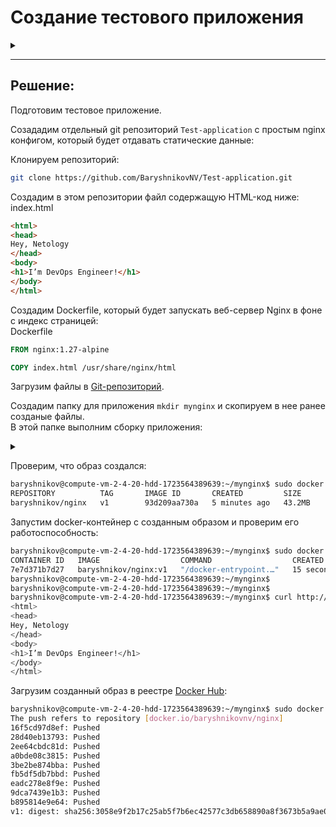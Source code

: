 # Создание тестового приложения
<details>
	<summary></summary>
      <br>

Для перехода к следующему этапу необходимо подготовить тестовое приложение, эмулирующее основное приложение разрабатываемое вашей компанией.

Способ подготовки:

1. Рекомендуемый вариант:  
   а. Создайте отдельный git репозиторий с простым nginx конфигом, который будет отдавать статические данные.  
   б. Подготовьте Dockerfile для создания образа приложения.  
2. Альтернативный вариант:  
   а. Используйте любой другой код, главное, чтобы был самостоятельно создан Dockerfile.

Ожидаемый результат:

1. Git репозиторий с тестовым приложением и Dockerfile.
2. Регистри с собранным docker image. В качестве регистри может быть DockerHub или [Yandex Container Registry](https://cloud.yandex.ru/services/container-registry), созданный также с помощью terraform.

</details>

---
## Решение:

Подготовим тестовое приложение.

Созададим отдельный git репозиторий `Test-application` с простым nginx конфигом, который будет отдавать статические данные:

Клонируем репозиторий:
```bash
git clone https://github.com/BaryshnikovNV/Test-application.git
```

Создадим в этом репозитории файл содержащую HTML-код ниже:  
index.html
```html
<html>
<head>
Hey, Netology
</head>
<body>
<h1>I’m DevOps Engineer!</h1>
</body>
</html>
```

Создадим Dockerfile, который будет запускать веб-сервер Nginx в фоне с индекс страницей:  
Dockerfile
```Dockerfile
FROM nginx:1.27-alpine

COPY index.html /usr/share/nginx/html
```

Загрузим файлы в [Git-репозиторий](https://github.com/BaryshnikovNV/Test-application).

Создадим папку для приложения `mkdir mynginx` и скопируем в нее ранее созданые файлы.  
В этой папке выполним сборку приложения:
<details>
	<summary></summary>
      <br>

```bash
baryshnikov@compute-vm-2-4-20-hdd-1723564389639:~/mynginx$ sudo docker build -t baryshnikov/nginx:v1 .
[+] Building 6.4s (7/7) FINISHED                                                                                                             docker:default
 => [internal] load build definition from Dockerfile                                                                                                   0.1s
 => => transferring dockerfile: 99B                                                                                                                    0.0s
 => [internal] load metadata for docker.io/library/nginx:1.27-alpine                                                                                   1.8s
 => [internal] load .dockerignore                                                                                                                      0.0s
 => => transferring context: 2B                                                                                                                        0.0s
 => [internal] load build context                                                                                                                      0.0s
 => => transferring context: 128B                                                                                                                      0.0s
 => [1/2] FROM docker.io/library/nginx:1.27-alpine@sha256:208b70eefac13ee9be00e486f79c695b15cef861c680527171a27d253d834be9                             2.3s
 => => resolve docker.io/library/nginx:1.27-alpine@sha256:208b70eefac13ee9be00e486f79c695b15cef861c680527171a27d253d834be9                             0.0s
 => => sha256:208b70eefac13ee9be00e486f79c695b15cef861c680527171a27d253d834be9 9.07kB / 9.07kB                                                         0.0s
 => => sha256:1ae23480369fa4139f6dec668d7a5a941b56ea174e9cf75e09771988fe621c95 11.01kB / 11.01kB                                                       0.0s
 => => sha256:b3ee43e51ca6c92d08e40eaf4d7dbc50444ba57c1a200c437a3c86e5a7631ba6 627B / 627B                                                             0.5s
 => => sha256:a377278b7dde3a8012b25d141d025a88dbf9f5ed13c5cdf21ee241e7ec07ab57 2.50kB / 2.50kB                                                         0.0s
 => => sha256:46b060cc26202cf98e28414d790b5cabd67094bba50315a1ae2e9daf913fca4f 3.42MB / 3.42MB                                                         0.3s
 => => sha256:21af147d2ad5905372d6284d8ac5031599e2983fa2cc9f8251f9130fdf6bce19 1.92MB / 1.92MB                                                         0.4s
 => => extracting sha256:46b060cc26202cf98e28414d790b5cabd67094bba50315a1ae2e9daf913fca4f                                                              0.2s
 => => sha256:b17a9d410da1886001947f5f826043292df395277cb23e17970f5b82a6b486ed 956B / 956B                                                             0.5s
 => => sha256:542e3e75411d1223efe21092951a0b87b85cb4377accf8f360d635d23dea72a9 393B / 393B                                                             0.6s
 => => sha256:a5e22afba545a92d46609059fe9fe2b90028b9f3fb7c78be28cb6d4ed9e53fd3 1.40kB / 1.40kB                                                         0.7s
 => => sha256:2b2faad386dfd2da1e19aa6e0d91d428b849181de439c0b289f383816c812304 1.21kB / 1.21kB                                                         0.7s
 => => extracting sha256:21af147d2ad5905372d6284d8ac5031599e2983fa2cc9f8251f9130fdf6bce19                                                              0.2s
 => => sha256:fb923a41dc10df4d74119907e9112426c8e0e2ce3d6851c4e2dcfb7e0765861b 13.04MB / 13.04MB                                                       1.1s
 => => extracting sha256:b3ee43e51ca6c92d08e40eaf4d7dbc50444ba57c1a200c437a3c86e5a7631ba6                                                              0.0s
 => => extracting sha256:b17a9d410da1886001947f5f826043292df395277cb23e17970f5b82a6b486ed                                                              0.0s
 => => extracting sha256:542e3e75411d1223efe21092951a0b87b85cb4377accf8f360d635d23dea72a9                                                              0.0s
 => => extracting sha256:2b2faad386dfd2da1e19aa6e0d91d428b849181de439c0b289f383816c812304                                                              0.0s
 => => extracting sha256:a5e22afba545a92d46609059fe9fe2b90028b9f3fb7c78be28cb6d4ed9e53fd3                                                              0.0s
 => => extracting sha256:fb923a41dc10df4d74119907e9112426c8e0e2ce3d6851c4e2dcfb7e0765861b                                                              0.4s
 => [2/2] COPY index.html /usr/share/nginx/html                                                                                                        1.6s
 => exporting to image                                                                                                                                 0.1s
 => => exporting layers                                                                                                                                0.1s
 => => writing image sha256:93d209aa730a03204d80d3feb9a38d4cc20545d406115d5dac9dd9ca426ec7f0                                                           0.0s
 => => naming to docker.io/baryshnikov/nginx:v1
```

</details>

Проверим, что образ создался:
```bash
baryshnikov@compute-vm-2-4-20-hdd-1723564389639:~/mynginx$ sudo docker images
REPOSITORY          TAG       IMAGE ID       CREATED         SIZE
baryshnikov/nginx   v1        93d209aa730a   5 minutes ago   43.2MB
```

Запустим docker-контейнер с созданным образом и проверим его  работоспособность:
```bash
baryshnikov@compute-vm-2-4-20-hdd-1723564389639:~/mynginx$ sudo docker ps
CONTAINER ID   IMAGE                  COMMAND                  CREATED          STATUS          PORTS                               NAMES
7e7d371b7d27   baryshnikov/nginx:v1   "/docker-entrypoint.…"   15 seconds ago   Up 15 seconds   0.0.0.0:80->80/tcp, :::80->80/tcp   app
baryshnikov@compute-vm-2-4-20-hdd-1723564389639:~/mynginx$
baryshnikov@compute-vm-2-4-20-hdd-1723564389639:~/mynginx$
baryshnikov@compute-vm-2-4-20-hdd-1723564389639:~/mynginx$ curl http://89.169.147.229
<html>
<head>
Hey, Netology
</head>
<body>
<h1>I’m DevOps Engineer!</h1>
</body>
</html>
```

Загрузим созданный образ в реестре [Docker Hub](https://hub.docker.com/layers/baryshnikovnv/nginx/v1/images/sha256-3058e9f2b17c25ab5f7b6ec42577c3db658890a8f3673b5a9ae092a9aed73fcd?context=repo):
```bash
baryshnikov@compute-vm-2-4-20-hdd-1723564389639:~/mynginx$ sudo docker push baryshnikovnv/nginx:v1
The push refers to repository [docker.io/baryshnikovnv/nginx]
16f5cd97d8ef: Pushed
28d40eb13793: Pushed
2ee64cbdc81d: Pushed
a0bde08c3815: Pushed
3be2be874bba: Pushed
fb5df5db7bbd: Pushed
eadc278e8f9e: Pushed
9dca7439e1b3: Pushed
b895814e9e64: Pushed
v1: digest: sha256:3058e9f2b17c25ab5f7b6ec42577c3db658890a8f3673b5a9ae092a9aed73fcd size: 2196
```